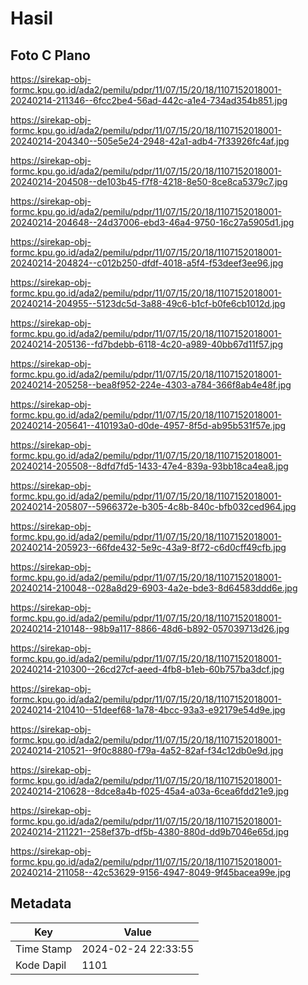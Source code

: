 # Hasil

## Foto C Plano

https://sirekap-obj-formc.kpu.go.id/ada2/pemilu/pdpr/11/07/15/20/18/1107152018001-20240214-211346--6fcc2be4-56ad-442c-a1e4-734ad354b851.jpg

https://sirekap-obj-formc.kpu.go.id/ada2/pemilu/pdpr/11/07/15/20/18/1107152018001-20240214-204340--505e5e24-2948-42a1-adb4-7f33926fc4af.jpg

https://sirekap-obj-formc.kpu.go.id/ada2/pemilu/pdpr/11/07/15/20/18/1107152018001-20240214-204508--de103b45-f7f8-4218-8e50-8ce8ca5379c7.jpg

https://sirekap-obj-formc.kpu.go.id/ada2/pemilu/pdpr/11/07/15/20/18/1107152018001-20240214-204648--24d37006-ebd3-46a4-9750-16c27a5905d1.jpg

https://sirekap-obj-formc.kpu.go.id/ada2/pemilu/pdpr/11/07/15/20/18/1107152018001-20240214-204824--c012b250-dfdf-4018-a5f4-f53deef3ee96.jpg

https://sirekap-obj-formc.kpu.go.id/ada2/pemilu/pdpr/11/07/15/20/18/1107152018001-20240214-204955--5123dc5d-3a88-49c6-b1cf-b0fe6cb1012d.jpg

https://sirekap-obj-formc.kpu.go.id/ada2/pemilu/pdpr/11/07/15/20/18/1107152018001-20240214-205136--fd7bdebb-6118-4c20-a989-40bb67d11f57.jpg

https://sirekap-obj-formc.kpu.go.id/ada2/pemilu/pdpr/11/07/15/20/18/1107152018001-20240214-205258--bea8f952-224e-4303-a784-366f8ab4e48f.jpg

https://sirekap-obj-formc.kpu.go.id/ada2/pemilu/pdpr/11/07/15/20/18/1107152018001-20240214-205641--410193a0-d0de-4957-8f5d-ab95b531f57e.jpg

https://sirekap-obj-formc.kpu.go.id/ada2/pemilu/pdpr/11/07/15/20/18/1107152018001-20240214-205508--8dfd7fd5-1433-47e4-839a-93bb18ca4ea8.jpg

https://sirekap-obj-formc.kpu.go.id/ada2/pemilu/pdpr/11/07/15/20/18/1107152018001-20240214-205807--5966372e-b305-4c8b-840c-bfb032ced964.jpg

https://sirekap-obj-formc.kpu.go.id/ada2/pemilu/pdpr/11/07/15/20/18/1107152018001-20240214-205923--66fde432-5e9c-43a9-8f72-c6d0cff49cfb.jpg

https://sirekap-obj-formc.kpu.go.id/ada2/pemilu/pdpr/11/07/15/20/18/1107152018001-20240214-210048--028a8d29-6903-4a2e-bde3-8d64583ddd6e.jpg

https://sirekap-obj-formc.kpu.go.id/ada2/pemilu/pdpr/11/07/15/20/18/1107152018001-20240214-210148--98b9a117-8866-48d6-b892-057039713d26.jpg

https://sirekap-obj-formc.kpu.go.id/ada2/pemilu/pdpr/11/07/15/20/18/1107152018001-20240214-210300--26cd27cf-aeed-4fb8-b1eb-60b757ba3dcf.jpg

https://sirekap-obj-formc.kpu.go.id/ada2/pemilu/pdpr/11/07/15/20/18/1107152018001-20240214-210410--51deef68-1a78-4bcc-93a3-e92179e54d9e.jpg

https://sirekap-obj-formc.kpu.go.id/ada2/pemilu/pdpr/11/07/15/20/18/1107152018001-20240214-210521--9f0c8880-f79a-4a52-82af-f34c12db0e9d.jpg

https://sirekap-obj-formc.kpu.go.id/ada2/pemilu/pdpr/11/07/15/20/18/1107152018001-20240214-210628--8dce8a4b-f025-45a4-a03a-6cea6fdd21e9.jpg

https://sirekap-obj-formc.kpu.go.id/ada2/pemilu/pdpr/11/07/15/20/18/1107152018001-20240214-211221--258ef37b-df5b-4380-880d-dd9b7046e65d.jpg

https://sirekap-obj-formc.kpu.go.id/ada2/pemilu/pdpr/11/07/15/20/18/1107152018001-20240214-211058--42c53629-9156-4947-8049-9f45bacea99e.jpg


## Metadata

| Key        | Value               |
| ---------- | ------------------- |
| Time Stamp | 2024-02-24 22:33:55 |
| Kode Dapil | 1101                |



